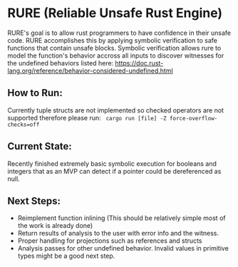 # RURE (Reliable Unsafe Rust Engine)

RURE's goal is to allow rust programmers to have confidence in their unsafe code. RURE accomplishes this by applying symbolic verification to safe functions that contain unsafe blocks. Symbolic verification allows rure to model the function's behavior accross all inputs to discover witnesses for the undefined behaviors listed here: https://doc.rust-lang.org/reference/behavior-considered-undefined.html

## How to Run:
Currently tuple structs are not implemented so checked operators are not supported therefore please run: ` cargo run [file] -Z force-overflow-checks=off`

## Current State:
Recently finished extremely basic symbolic execution for booleans and integers that as an MVP can detect if a pointer could be dereferenced as null.

## Next Steps:
* Reimplement function inlining (This should be relatively simple most of the work is already done)
* Return results of analysis to the user with error info and the witness.
* Proper handling for projections such as references and structs
* Analysis passes for other undefined behavior. Invalid values in primitive types might be a good next step. 
